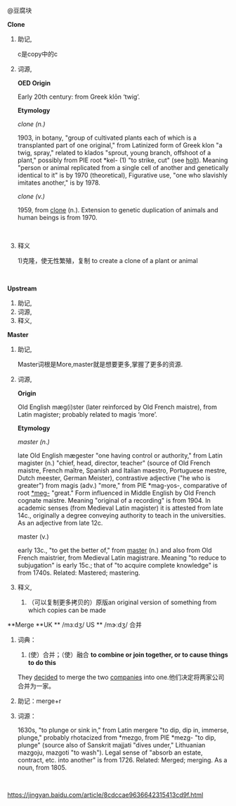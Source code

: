 @豆腐块



**Clone**

1. 助记,

   c是copy中的c

2. 词源,

    **OED Origin**

   Early 20th century: from Greek klōn ‘twig’.

   **Etymology**

   *clone (n.)*

   1903, in botany, "group of cultivated plants each of which is a transplanted part of one original," from Latinized form of Greek klon "a twig, spray," related to klados "sprout, young branch, offshoot of a plant," possibly from PIE root *kel- (1) "to strike, cut" (see [holt](https://www.etymonline.com/word/holt?ref=etymonline_crossreference)). Meaning "person or animal replicated from a single cell of another and genetically identical to it" is by 1970 (theoretical), Figurative use, "one who slavishly imitates another," is by 1978.

   *clone (v.)*

   1959, from [clone](https://www.etymonline.com/word/clone?ref=etymonline_crossreference) (n.). Extension to genetic duplication of animals and human beings is from 1970. 

   ​

3. 释义


   1)克隆，使无性繁殖，复制 to create a clone of a plant or animal

   ​


**Upstream**

1. 助记,
2. 词源,
3. 释义, 



**Master**

1. 助记,

   Master词根是More,master就是想要更多,掌握了更多的资源.

2. 词源,

    **Origin**

   Old English mæg(i)ster (later reinforced by Old French maistre), from Latin magister; probably related to magis ‘more’.

   **Etymology**

   *master (n.)*

   late Old English mægester "one having control or authority," from Latin magister (n.) "chief, head, director, teacher" (source of Old French maistre, French maître, Spanish and Italian maestro, Portuguese mestre, Dutch meester, German Meister), contrastive adjective ("he who is greater") from magis (adv.) "more," from PIE *mag-yos-, comparative of root [*meg-](https://www.etymonline.com/word/*meg-?ref=etymonline_crossreference) "great." Form influenced in Middle English by Old French cognate maistre. Meaning "original of a recording" is from 1904. In academic senses (from Medieval Latin magister) it is attested from late 14c., originally a degree conveying authority to teach in the universities. As an adjective from late 12c.

   master (v.)

   early 13c., "to get the better of," from [master](https://www.etymonline.com/word/master?ref=etymonline_crossreference) (n.) and also from Old French maistrier, from Medieval Latin magistrare. Meaning "to reduce to subjugation" is early 15c.; that of "to acquire complete knowledge" is from 1740s. Related: Mastered; mastering.

3. 释义,

   1) （可以复制更多拷贝的）原版an original version of something from which copies can be made





**Merge **UK ** /mɜːdʒ/  US ** /mɝːdʒ/ 合并

1. 词典：

   1. (使）合并；（使）融合 **to combine or join together, or to cause things to do this**

   They [decided](https://dictionary.cambridge.org/dictionary/english-chinese-simplified/decided) to merge the two [companies](https://dictionary.cambridge.org/dictionary/english-chinese-simplified/company) into one.他们决定将两家公司合并为一家。

2. 助记：merge+r

3. 词源：

   1630s, "to plunge or sink in," from Latin mergere "to dip, dip in, immerse, plunge," probably rhotacized from *mezgo, from PIE *mezg- "to dip, plunge" (source also of Sanskrit majjati "dives under," Lithuanian mazgoju, mazgoti "to wash"). Legal sense of "absorb an estate, contract, etc. into another" is from 1726. Related: Merged; merging. As a noun, from 1805.


   ​

https://jingyan.baidu.com/article/8cdccae9636642315413cd9f.html


